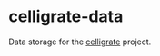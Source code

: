 # celligrate-data

Data storage for the [celligrate](https://github.com/JCVenterInstitute/celligrate) project.
